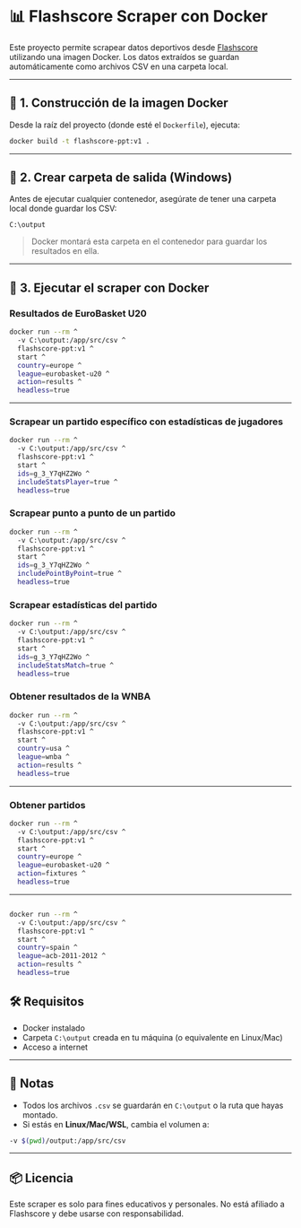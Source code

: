 # 📊 Flashscore Scraper con Docker

Este proyecto permite scrapear datos deportivos desde [Flashscore](https://www.flashscore.com) utilizando una imagen Docker. Los datos extraídos se guardan automáticamente como archivos CSV en una carpeta local.

---

## 🐳 1. Construcción de la imagen Docker

Desde la raíz del proyecto (donde esté el `Dockerfile`), ejecuta:

```bash
docker build -t flashscore-ppt:v1 .
```

---

## 📁 2. Crear carpeta de salida (Windows)

Antes de ejecutar cualquier contenedor, asegúrate de tener una carpeta local donde guardar los CSV:

```
C:\output
```

> Docker montará esta carpeta en el contenedor para guardar los resultados en ella.

---

## 🚀 3. Ejecutar el scraper con Docker

### Resultados de EuroBasket U20

```bash
docker run --rm ^
  -v C:\output:/app/src/csv ^
  flashscore-ppt:v1 ^
  start ^
  country=europe ^
  league=eurobasket-u20 ^
  action=results ^
  headless=true
```

---

### Scrapear un partido específico con estadísticas de jugadores

```bash
docker run --rm ^
  -v C:\output:/app/src/csv ^
  flashscore-ppt:v1 ^
  start ^
  ids=g_3_Y7qHZ2Wo ^
  includeStatsPlayer=true ^
  headless=true
```

### Scrapear punto a punto de un partido

```bash
docker run --rm ^
  -v C:\output:/app/src/csv ^
  flashscore-ppt:v1 ^
  start ^
  ids=g_3_Y7qHZ2Wo ^
  includePointByPoint=true ^
  headless=true
```

### Scrapear estadísticas del partido

```bash
docker run --rm ^
  -v C:\output:/app/src/csv ^
  flashscore-ppt:v1 ^
  start ^
  ids=g_3_Y7qHZ2Wo ^
  includeStatsMatch=true ^
  headless=true
```

### Obtener resultados de la WNBA

```bash
docker run --rm ^
  -v C:\output:/app/src/csv ^
  flashscore-ppt:v1 ^
  start ^
  country=usa ^
  league=wnba ^
  action=results ^
  headless=true
```
---

### Obtener partidos

```bash
docker run --rm ^
  -v C:\output:/app/src/csv ^
  flashscore-ppt:v1 ^
  start ^
  country=europe ^
  league=eurobasket-u20 ^
  action=fixtures ^
  headless=true
```
---

```bash

docker run --rm ^
  -v C:\output:/app/src/csv ^
  flashscore-ppt:v1 ^
  start ^
  country=spain ^
  league=acb-2011-2012 ^
  action=results ^
  headless=true

```


## 🛠 Requisitos

- Docker instalado
- Carpeta `C:\output` creada en tu máquina (o equivalente en Linux/Mac)
- Acceso a internet

---

## 💬 Notas

- Todos los archivos `.csv` se guardarán en `C:\output` o la ruta que hayas montado.
- Si estás en **Linux/Mac/WSL**, cambia el volumen a:

```bash
-v $(pwd)/output:/app/src/csv
```

---

## 📦 Licencia

Este scraper es solo para fines educativos y personales. No está afiliado a Flashscore y debe usarse con responsabilidad.